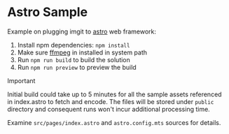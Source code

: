 # Astro Sample

Example on plugging imgit to [astro](https://astro.build) web framework:

1. Install npm dependencies: `npm install`
2. Make sure [ffmpeg](https://www.ffmpeg.org) in installed in system path
3. Run `npm run build` to build the solution
4. Run `npm run preview` to preview the build

> [!IMPORTANT]
> Initial build could take up to 5 minutes for all the sample assets referenced in index.astro to fetch and encode. The files will be stored under `public` directory and consequent runs won't incur additional processing time.

Examine `src/pages/index.astro` and `astro.config.mts` sources for details.
